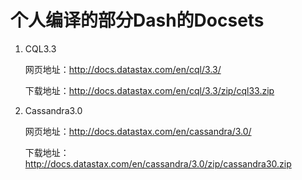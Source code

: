 # 个人编译的部分Dash的Docsets

1. CQL3.3

    网页地址：http://docs.datastax.com/en/cql/3.3/

    下载地址：http://docs.datastax.com/en/cql/3.3/zip/cql33.zip

1. Cassandra3.0

    网页地址：http://docs.datastax.com/en/cassandra/3.0/

    下载地址：http://docs.datastax.com/en/cassandra/3.0/zip/cassandra30.zip
    
